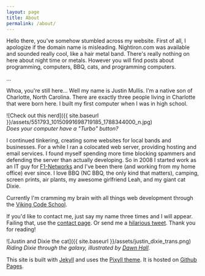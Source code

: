 ```yaml
---
layout: page
title: About
permalink: /about/
---
```


Hello there, you've somehow stumbled across my website.  First of all, I apologize
if the domain name is misleading.  Nightiron.com was available and sounded really cool,
like a hair metal band.  There's really nothing on here about night time or
metals.  However you will find posts about programming, computers, BBQ, cats, and programming
computers.  

...

Whoa, you're still here... Well my name is Justin Mullis.  I'm a native son of 
Charlotte, North Carolina.  There are exactly three people living in Charlotte that were born here.
I built my first computer when I was in high school.

![Check out this nerd]({{ site.baseurl }}/assets/551793_10150991698719185_1788344000_n.jpg)
<br>
*Does your computer have a "Turbo" button?*

I continued tinkering, creating some websites for local bands and businesses.  For a while I ran a colocated web server, providing hosting and email services.  I found myself spending more time blocking spammers and defending the server than actually developing.  So in 2008 I started work as an IT guy for [F1-Networks][f1] and I've been there (and working from my home office) ever since.  I love BBQ (NC BBQ, the only kind that matters), camping, 
screen prints, air plants, my awesome girlfriend Leah, and my giant cat Dixie.

Currently I'm cramming my brain with all things web development through the 
[Viking Code School][viking].

If you'd like to contact me, just say my name three times and I will appear.  Failing that, use the [contact page](/contact).
Or send me a [hilarious tweet](https://twitter.com/nonadmn).
Thank you for reading!

![Justin and Dixie the cat]({{ site.baseurl }}/assets/justin_dixie_trans.png)
<br>
*Riding Dixie through the galaxy, illustrated by [Dawn Hall][dawn].*

This site is built with [Jekyll][Jekyll] and uses the [Pixyll theme][Pixyll]. It is 
hosted on [Github Pages][ghp].

[Jekyll]:http://jekyllrb.com
[Pixyll]:http://pixyll.com
[ghp]:https://pages.github.com
[f1]:http://f1-networks.com
[viking]:http://www.vikingcodeschool.com
[dawn]:http://www.foxandthefiddle.com
